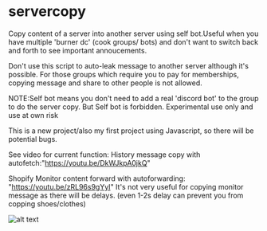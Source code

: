 # servercopy
Copy content of a server into another server using self bot.Useful when you have multiple 'burner dc' (cook groups/ bots) and don't want to switch back and forth to see important annoucements.

Don't use this script to auto-leak message to another server although it's possible. For those groups which require you to pay for memberships, copying message and share to other people is not allowed.




NOTE:Self bot means you don't need to add a real 'discord bot' to the group to do the server copy. But Self bot is forbidden. Experimental use only and use at own risk

This is a new project/also my first project using Javascript, so there will be potential bugs.


See video for current function:
History message copy with autofetch:"https://youtu.be/DkWJkpA0jkQ"

Shopify Monitor content forward with autoforwarding: "https://youtu.be/zRL96s9gYyI"
It's not very useful for copying monitor message as there will be delays.
(even 1-2s delay can prevent you from copping shoes/clothes)


![alt text](https://i.imgur.com/vmG2Yha.png)
